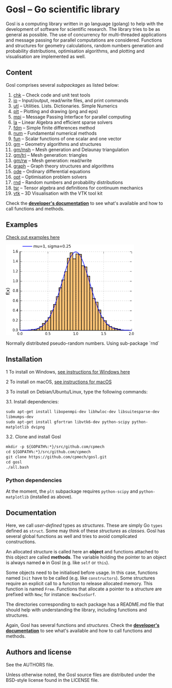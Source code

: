 # Gosl &ndash; Go scientific library

Gosl is a computing library written in go language (golang) to help with the development of software
for scientific research. The library tries to be as general as possible. The use of concurrency for
multi-threaded applications and message passing for parallel computations are considered. Functions
and structures for geometry calculations, random numbers generation and probability distributions,
optimisation algorithms, and plotting and visualisation are implemented as well.



## Content

Gosl comprises several _subpackages_ as listed below:

1.  [chk](https://github.com/cpmech/gosl/tree/master/chk)       &ndash; Check code and unit test tools
2.  [io](https://github.com/cpmech/gosl/tree/master/io)         &ndash; Input/output, read/write files, and print commands
3.  [utl](https://github.com/cpmech/gosl/tree/master/utl)       &ndash; Utilities. Lists. Dictionaries. Simple Numerics
4.  [plt](https://github.com/cpmech/gosl/tree/master/plt)       &ndash; Plotting and drawing (png and eps)
5.  [mpi](https://github.com/cpmech/gosl/tree/master/mpi)       &ndash; Message Passing Interface for parallel computing
6.  [la](https://github.com/cpmech/gosl/tree/master/la)         &ndash; Linear Algebra and efficient sparse solvers
7.  [fdm](https://github.com/cpmech/gosl/tree/master/fdm)       &ndash; Simple finite differences method
8.  [num](https://github.com/cpmech/gosl/tree/master/num)       &ndash; Fundamental numerical methods
9.  [fun](https://github.com/cpmech/gosl/tree/master/fun)       &ndash; Scalar functions of one scalar and one vector
10. [gm](https://github.com/cpmech/gosl/tree/master/gm)         &ndash; Geometry algorithms and structures
11. [gm/msh](https://github.com/cpmech/gosl/tree/master/gm/msh) &ndash; Mesh generation and Delaunay triangulation
12. [gm/tri](https://github.com/cpmech/gosl/tree/master/gm/tri) &ndash; Mesh generation: triangles
13. [gm/rw](https://github.com/cpmech/gosl/tree/master/gm/rw)   &ndash; Mesh generation: read/write
14. [graph](https://github.com/cpmech/gosl/tree/master/graph)   &ndash; Graph theory structures and algorithms
15. [ode](https://github.com/cpmech/gosl/tree/master/ode)       &ndash; Ordinary differential equations
16. [opt](https://github.com/cpmech/gosl/tree/master/opt)       &ndash; Optimisation problem solvers
17. [rnd](https://github.com/cpmech/gosl/tree/master/rnd)       &ndash; Random numbers and probability distributions
18. [tsr](https://github.com/cpmech/gosl/tree/master/tsr)       &ndash; Tensor algebra and definitions for continuum mechanics
19. [vtk](https://github.com/cpmech/gosl/tree/master/vtk)       &ndash; 3D Visualisation with the VTK tool kit

Check the **[developer's documentation](http://rawgit.com/cpmech/gosl/master/doc/index.html)** to
see what's available and how to call functions and methods.


## Examples

[Check out examples here](https://github.com/cpmech/gosl/blob/master/examples/README.md)


<div id="container">
<p><img src="examples/figs/rnd_normalDistribution.png" width="400"></p>
Normally distributed pseudo-random numbers. Using sub-package `rnd`
</div>



## Installation

1 To install on Windows, [see instructions for Windows here](https://github.com/cpmech/gosl/blob/master/doc/InstallationOnWindows.md)

2 To install on macOS, [see instructions for macOS](https://github.com/cpmech/gosl/blob/master/doc/InstallationOnMacOS.md)

3 To install on Debian/Ubuntu/Linux, type the following commands:

3.1. Install dependencies:
```
sudo apt-get install libopenmpi-dev libhwloc-dev libsuitesparse-dev libmumps-dev 
sudo apt-get install gfortran libvtk6-dev python-scipy python-matplotlib dvipng
```

3.2. Clone and install Gosl
```
mkdir -p ${GOPATH%:*}/src/github.com/cpmech
cd ${GOPATH%:*}/src/github.com/cpmech
git clone https://github.com/cpmech/gosl.git
cd gosl
./all.bash
```



### Python dependencies

At the moment, the `plt` subpackage requires `python-scipy` and `python-matplotlib` (installed as
above).



## Documentation

Here, we call _user-defined_ types as _structures_. These are simply Go `types` defined as `struct`.
Some may think of these _structures_ as _classes_. Gosl has several global functions as well and
tries to avoid complicated constructions.

An allocated structure is called here an **object** and functions attached to this object are called
**methods**. The variable holding the pointer to an object is always named **o** in Gosl (e.g.
like `self` or `this`).

Some objects need to be initialised before usage. In this case, functions named `Init` have to be
called (e.g. like `constructors`). Some structures require an explicit call to a function to release
allocated memory. This function is named `Free`. Functions that allocate a pointer to a structure
are prefixed with `New`; for instance: `NewIsoSurf`.

The directories corresponding to each package has a README.md file that should help with
understanding the library, including functions and structures.

Again, Gosl has several functions and _structures_. Check the **[developer's
documentation](http://rawgit.com/cpmech/gosl/master/doc/index.html)** to see what's available and
how to call functions and methods.






## Authors and license

See the AUTHORS file.

Unless otherwise noted, the Gosl source files are distributed under the BSD-style license found in the LICENSE file.
